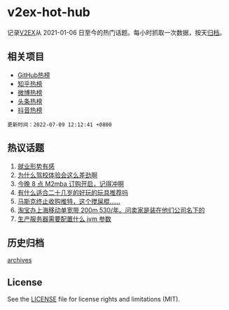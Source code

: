 # v2ex-hot-hub

 记录[V2EX](https://www.v2ex.com/)从 2021-01-06 日至今的热门话题。每小时抓取一次数据，按天[归档](archives)。
 
 ## 相关项目

- [GitHub热榜](https://github.com/lonnyzhang423/github-hot-hub)
- [知乎热榜](https://github.com/lonnyzhang423/zhihu-hot-hub)
- [微博热榜](https://github.com/lonnyzhang423/weibo-hot-hub)
- [头条热榜](https://github.com/lonnyzhang423/toutiao-hot-hub)
- [抖音热榜](https://github.com/lonnyzhang423/douyin-hot-hub)


 `更新时间：2022-07-09 12:12:41 +0800`

## 热议话题

1. [就业形势有感](https://www.v2ex.com/t/864914)
1. [为什么驾校体验会这么差劲啊](https://www.v2ex.com/t/864942)
1. [今晚 8 点 M2mba 订购开启，记得冲啊](https://www.v2ex.com/t/864920)
1. [有什么适合二十几岁的好玩的玩具推荐吗](https://www.v2ex.com/t/864924)
1. [马斯克终止收购推特，这个搅屎棍……](https://www.v2ex.com/t/865051)
1. [淘宝办上海移动单宽带 200m 530/年。问卖家是装在他们公司名下的](https://www.v2ex.com/t/864913)
1. [生产服务器需要配置什么 jvm 参数](https://www.v2ex.com/t/864904)

## 历史归档

[archives](archives)

## License

See the [LICENSE](LICENSE) file for license rights and limitations (MIT).
